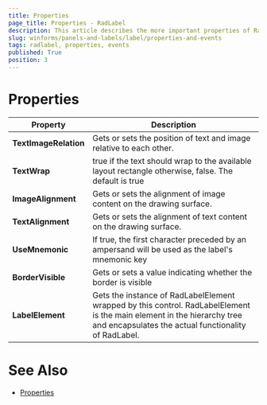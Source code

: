```yaml
---
title: Properties
page_title: Properties - RadLabel
description: This article describes the more important properties of RadLabel.
slug: winforms/panels-and-labels/label/properties-and-events
tags: radlabel, properties, events
published: True
position: 3
---
```


# Properties

Property|Description|
|------|------|
|__TextImageRelation__|Gets or sets the position of text and image relative to each other.|
|__TextWrap__|true if the text should wrap to the available layout rectangle otherwise, false. The default is true|
|__ImageAlignment__|Gets or sets the alignment of image content on the drawing surface.|
|__TextAlignment__|Gets or sets the alignment of text content on the drawing surface.|
|__UseMnemonic__|If true, the first character preceded by an ampersand will be used as the label's mnemonic key|
|__BorderVisible__|Gets or sets a value indicating whether the border is visible|
|__LabelElement__|Gets the instance of RadLabelElement wrapped by this control. RadLabelElement is the main element in the hierarchy tree and encapsulates the actual functionality of RadLabel.|


# See Also

* [Properties](https://docs.telerik.com/devtools/winforms/api/telerik.wincontrols.ui.radlabel.html#properties)
